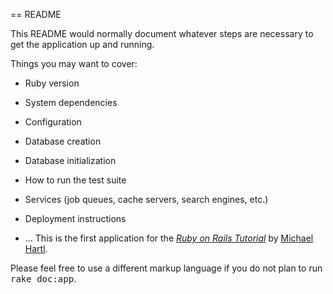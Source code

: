 == README

This README would normally document whatever steps are necessary to get the
application up and running.

Things you may want to cover:

* Ruby version

* System dependencies

* Configuration

* Database creation

* Database initialization

* How to run the test suite

* Services (job queues, cache servers, search engines, etc.)

* Deployment instructions

* ...
This is the first application for the
[*Ruby on Rails Tutorial*](http://railstutorial.org/)
by [Michael Hartl](http://michaelhartl.com/).

Please feel free to use a different markup language if you do not plan to run
<tt>rake doc:app</tt>.
